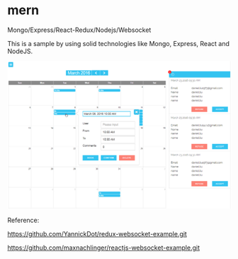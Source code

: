 # mern
Mongo/Express/React-Redux/Nodejs/Websocket

This is a sample by using solid technologies like Mongo, Express, React and NodeJS.

![ScreenShot](/screenshots/mern.png)

Reference:

https://github.com/YannickDot/redux-websocket-example.git

https://github.com/maxnachlinger/reactjs-websocket-example.git
